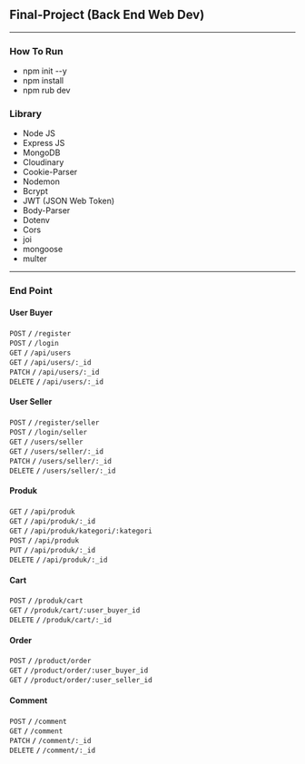 ## Final-Project (Back End Web Dev)

---

### How To Run

- npm init --y
- npm install
- npm rub dev

### Library

- Node JS
- Express JS
- MongoDB
- Cloudinary
- Cookie-Parser
- Nodemon
- Bcrypt
- JWT (JSON Web Token)
- Body-Parser
- Dotenv
- Cors
- joi
- mongoose
- multer

---

### End Point

#### User Buyer

<summary><code>POST</code> <code><b>/</b></code> <code>/register</code></summary>
<summary><code>POST</code> <code><b>/</b></code> <code>/login</code></summary>
<summary><code>GET</code> <code><b>/</b></code> <code>/api/users</code></summary>
<summary><code>GET</code> <code><b>/</b></code> <code>/api/users/:_id</code></summary>
<summary><code>PATCH</code> <code><b>/</b></code> <code>/api/users/:_id</code></summary>
<summary><code>DELETE</code> <code><b>/</b></code> <code>/api/users/:_id</code></summary>

#### User Seller

<summary><code>POST</code> <code><b>/</b></code> <code>/register/seller</code></summary>
<summary><code>POST</code> <code><b>/</b></code> <code>/login/seller</code></summary>
<summary><code>GET</code> <code><b>/</b></code> <code>/users/seller</code></summary>
<summary><code>GET</code> <code><b>/</b></code> <code>/users/seller/:_id</code></summary>
<summary><code>PATCH</code> <code><b>/</b></code> <code>/users/seller/:_id</code></summary>
<summary><code>DELETE</code> <code><b>/</b></code> <code>/users/seller/:_id</code></summary>

#### Produk

<summary><code>GET</code> <code><b>/</b></code> <code>/api/produk</code></summary>
<summary><code>GET</code> <code><b>/</b></code> <code>/api/produk/:_id</code></summary>
<summary><code>GET</code> <code><b>/</b></code> <code>/api/produk/kategori/:kategori</code></summary>
<summary><code>POST</code> <code><b>/</b></code> <code>/api/produk</code></summary>
<summary><code>PUT</code> <code><b>/</b></code> <code>/api/produk/:_id</code></summary>
<summary><code>DELETE</code> <code><b>/</b></code> <code>/api/produk/:_id</code></summary>

#### Cart

<summary><code>POST</code> <code><b>/</b></code> <code>/produk/cart</code></summary>
<summary><code>GET</code> <code><b>/</b></code> <code>/produk/cart/:user_buyer_id</code></summary>
<summary><code>DELETE</code> <code><b>/</b></code> <code>/produk/cart/:_id</code></summary>

#### Order

<summary><code>POST</code> <code><b>/</b></code> <code>/product/order</code></summary>
<summary><code>GET</code> <code><b>/</b></code> <code>/product/order/:user_buyer_id</code></summary>
<summary><code>GET</code> <code><b>/</b></code> <code>/product/order/:user_seller_id</code></summary>

#### Comment

<summary><code>POST</code> <code><b>/</b></code> <code>/comment</code></summary>
<summary><code>GET</code> <code><b>/</b></code> <code>/comment</code></summary>
<summary><code>PATCH</code> <code><b>/</b></code> <code>/comment/:_id</code></summary>
<summary><code>DELETE</code> <code><b>/</b></code> <code>/comment/:_id</code></summary>
